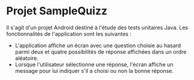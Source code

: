 # Projet SampleQuizz

Il s'agit d'un projet Android destiné à l'étude des tests unitaires Java. Les fonctionnalités de l'application sont les suivantes :

* L'application affiche un écran avec une question choisie au hasard parmi deux et quatre possibilités de réponse affichées dans un ordre aléatoire.
* Lorsque l'utilisateur sélectionne une réponse, l'écran affiche un message pour lui indiquer s'il a choisi ou non la bonne réponse.
